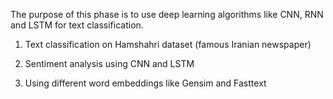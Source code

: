 The purpose of this phase is to use deep learning algorithms like CNN, RNN and LSTM for text classification.

1) Text classification on Hamshahri dataset (famous Iranian newspaper)

2) Sentiment analysis using CNN and LSTM

3) Using different word embeddings like Gensim and Fasttext
